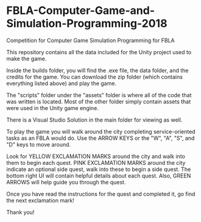 # FBLA-Computer-Game-and-Simulation-Programming-2018
Competition for Computer Game Simulation Programming for FBLA

This repository contains all the data included for the Unity project used to make the game.

Inside the builds folder, you will find the .exe file, the data folder, and the credits for the game. You can download the zip folder (which contains everything listed above) and play the game.

The "scripts" folder under the "assets" folder is where all of the code that was written is located. Most of the other folder simply contain assets that were used in the Unity game engine.

There is a Visual Studio Solution in the main folder for viewing as well.

To play the game you will walk around the city completing service-oriented tasks as an FBLA would do. Use the ARROW KEYS or the "W", "A", "S", and "D" keys to move around.

Look for YELLOW EXCLAMATION MARKS around the city and walk into them to begin each quest. PINK EXCLAMATION MARKS around the city indicate an optional side quest, walk into these to begin a side quest. The bottom right UI will contain helpful details about each quest. Also, GREEN ARROWS will help guide you through the quest.

Once you have read the instructions for the quest and completed it, go find the next exclamation mark!

Thank you!
